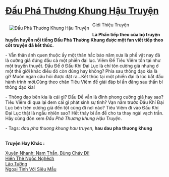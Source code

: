 <a href="https://utruyen.com/dau-pha-thuong-khung-hau-truyen/513/" title="Đấu Phá Thương Khung Hậu Truyện"><h1>Đấu Phá Thương Khung Hậu Truyện</h1></a><div style="display:table"><img align="right" style="float: left; padding: 10px;" src="https://utruyen.com/images/story/200x260/dau-pha-thuong-khung-hau-truyen.jpg" alt="Đấu Phá Thương Khung Hậu Truyện">Giới Thiệu Truyện<p></p><strong>Là Phần tiếp theo của bộ truyện huyền huyễn nổi tiếng <strong>Đấu Phá Thương Khung</strong> được một fan viết tiếp theo cốt truyện đã kết thúc.</strong><p></p> - Vẫn thân ảnh quen thuộc ấy một thân hắc bào năm xưa là phế vật nay đã là cường giả đứng đầu cả một phiến đại lục. Viêm Đế Tiêu Viêm tồn tại như một truyền thuyết. Đấu Đế ở Đấu Khí Đại Lục là chí tôn cường giả nhưng ở một thế giới khác điều đó còn đúng hay không? Phía sau thông đạo kia là gì? Muôn ngàn câu hỏi được đặt ra...Kết thúc tại một phiến đại là lúc bắt đầu hành trình mới.Cùng theo chân Tiêu Viêm để giải đáp bí ẩn đằng sau thần bí thông đạo kia!<p></p> - Thông đạo bên kia là cái gì? Đấu Đế vẫn là đỉnh phong cường giả hay sao? Tiêu Viêm đi qua lại đem cái gì phát sinh sự tình? Vạn năm trước Đấu Khí Đại Lục bên trên cường giả đến tột cùng đi nơi nào? Tiêu Viêm đi vào Đấu Khí Đại Lục thật là ngẫu nhiên sao? Hết thảy bí ẩn để cho ta thay ngài vạch trần. Hãy cùng đón xem <em>Đấu Phá Thương khung Hậu Truyện</em>.<p></p> - Tags: <em>dau pha thuong khung hau truyen</em>, <strong>hau dau pha thuong khung</strong></div><p><br><b>Truyện Hay Khác :</b></p><a href="https://utruyen.com/xuyen-nhanh-nam-than-bung-chay-di/17066/" alt="Xuyên Nhanh: Nam Thần, Bùng Cháy Đi!">Xuyên Nhanh: Nam Thần, Bùng Cháy Đi!</a><br/><a href="https://github.com/quanluxury/ngontinhhot/tree/master/truyenhay/20433/" alt="Hiền Thê Ngốc Nghếch">Hiền Thê Ngốc Nghếch</a><br/><a href="https://dammyh.wordpress.com/2019/11/07/lao-tuong/" alt="Lão Tướng">Lão Tướng</a><br/><a href="https://www.wattpad.com/story/207496528-ngo%E1%BA%A1i-t%C3%ACnh-v%E1%BB%9Bi-si%C3%AAu-m%E1%BA%ABu" alt="Ngoại Tình Với Siêu Mẫu">Ngoại Tình Với Siêu Mẫu</a><br/>